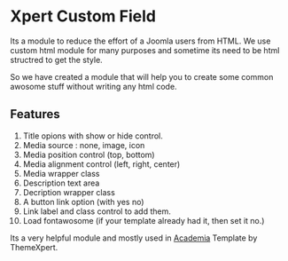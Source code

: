 # Xpert Custom Field
Its a module to reduce the effort of a Joomla users from HTML.
We use custom html module for many purposes and sometime its need to be html structred to get the style.

So we have created a module that will help you to create some common awosome stuff without writing any html code.

## Features
1. Title opions with show or hide control.
2. Media source : none, image, icon
3. Media position control (top, bottom)
4. Media alignment control (left, right, center)
5. Media wrapper class
6. Description text area
7. Decription wrapper class
8. A button link option (with yes no)
9. Link label and class control to add them.
10. Load fontawosome (if your template already had it, then set it no.)

Its a very helpful module and mostly used in [Academia](https://www.themexpert.com/joomla-templates/academia)  Template by ThemeXpert.

